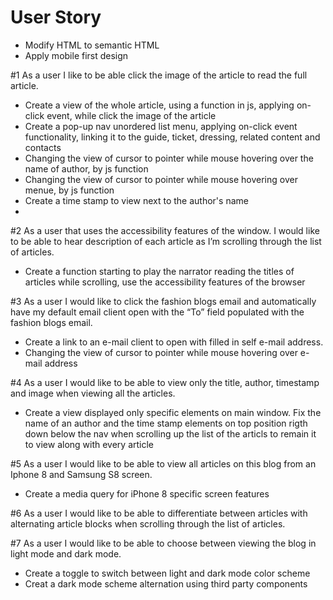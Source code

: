 # User Story 

* Modify HTML to semantic HTML
* Apply mobile first design

#1  As a user I like to be able click the image of the article to read the full article.

* Create a view of the whole article, using a function in js, applying on-click event, while click the image of the article
* Create a pop-up nav unordered list menu, applying on-click event functionality, linking it to the guide, ticket, dressing, related content and contacts 
* Changing the view of cursor to pointer while mouse hovering over the name of author, by js function
* Changing the view of cursor to pointer while mouse hovering over menue, by js function
* Create a time stamp to view next to the author's name 
* 

#2 As a user that uses the accessibility features of the window. I would like to be able to hear description of each article as I’m scrolling through the list of articles.

* Create a function starting to play the narrator reading the titles of articles while scrolling, use the accessibility features of the browser 

#3 As a user I would like to click the fashion blogs email and automatically have my default email client open with the “To” field populated with the fashion blogs email.

* Create a link to an e-mail client to open with filled in self e-mail address.
* Changing the view of cursor to pointer while mouse hovering over e-mail address

#4 As a user I would like to be able to view only the title, author, timestamp and image when viewing all the articles.

* Create a view displayed only specific elements on main window. Fix the name of an author and the time stamp elements on top position rigth down below the nav when scrolling up the list of the articls to remain it to view along with every article

#5 As a user I would like to be able to view all articles on this blog from an Iphone 8 and Samsung S8 screen.

* Create a media query for iPhone 8 specific screen features

#6 As a user I would like to be able to differentiate between articles with alternating article blocks when scrolling through the list of articles.

#7 As a user I would like to be able to choose between viewing the blog in light mode and dark mode.

* Create a toggle to switch between light and dark mode color scheme
* Creat a dark mode scheme alternation using third party components
